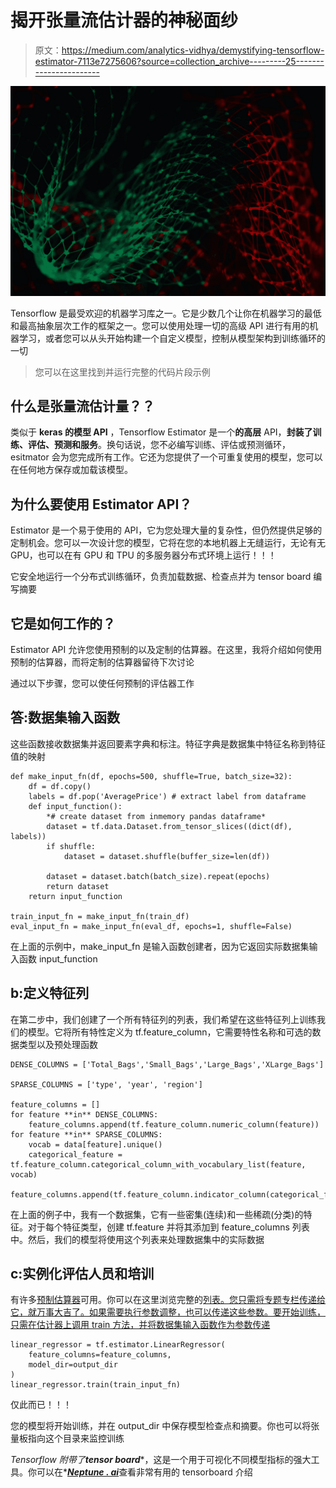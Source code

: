 # 揭开张量流估计器的神秘面纱

> 原文：<https://medium.com/analytics-vidhya/demystifying-tensorflow-estimator-7113e7275606?source=collection_archive---------25----------------------->

![](img/df5f34ab645571a5972b6687b90d4943.png)

Tensorflow 是最受欢迎的机器学习库之一。它是少数几个让你在机器学习的最低和最高抽象层次工作的框架之一。您可以使用处理一切的高级 API 进行有用的机器学习，或者您可以从头开始构建一个自定义模型，控制从模型架构到训练循环的一切

> 您可以在这里找到并运行完整的代码片段示例

## 什么是张量流估计量？？

类似于 **keras 的模型 API** ，Tensorflow Estimator 是一个**的高层** API，**封装了训练、评估、预测和服务**。换句话说，您不必编写训练、评估或预测循环，esitmator 会为您完成所有工作。它还为您提供了一个可重复使用的模型，您可以在任何地方保存或加载该模型。

## 为什么要使用 Estimator API？

Estimator 是一个易于使用的 API，它为您处理大量的复杂性，但仍然提供足够的定制机会。您可以一次设计您的模型，它将在您的本地机器上无缝运行，无论有无 GPU，也可以在有 GPU 和 TPU 的多服务器分布式环境上运行！！！

它安全地运行一个分布式训练循环，负责加载数据、检查点并为 tensor board 编写摘要

## 它是如何工作的？

Estimator API 允许您使用预制的以及定制的估算器。在这里，我将介绍如何使用预制的估算器，而将定制的估算器留待下次讨论

通过以下步骤，您可以使任何预制的评估器工作

## 答:数据集输入函数

这些函数接收数据集并返回要素字典和标注。特征字典是数据集中特征名称到特征值的映射

```
def make_input_fn(df, epochs=500, shuffle=True, batch_size=32):
    df = df.copy()
    labels = df.pop('AveragePrice') # extract label from dataframe
    def input_function():
        *# create dataset from inmemory pandas dataframe* 
        dataset = tf.data.Dataset.from_tensor_slices((dict(df), labels))
        if shuffle:
            dataset = dataset.shuffle(buffer_size=len(df))

        dataset = dataset.batch(batch_size).repeat(epochs)
        return dataset
    return input_function

train_input_fn = make_input_fn(train_df)
eval_input_fn = make_input_fn(eval_df, epochs=1, shuffle=False)
```

在上面的示例中，make_input_fn 是输入函数创建者，因为它返回实际数据集输入函数 input_function

## b:定义特征列

在第二步中，我们创建了一个所有特征列的列表，我们希望在这些特征列上训练我们的模型。它将所有特性定义为 tf.feature_column，它需要特性名称和可选的数据类型以及预处理函数

```
DENSE_COLUMNS = ['Total_Bags','Small_Bags','Large_Bags','XLarge_Bags']

SPARSE_COLUMNS = ['type', 'year', 'region']

feature_columns = []
for feature **in** DENSE_COLUMNS:
    feature_columns.append(tf.feature_column.numeric_column(feature))
for feature **in** SPARSE_COLUMNS:
    vocab = data[feature].unique()
    categorical_feature = tf.feature_column.categorical_column_with_vocabulary_list(feature, vocab)
    feature_columns.append(tf.feature_column.indicator_column(categorical_feature))
```

在上面的例子中，我有一个数据集，它有一些密集(连续)和一些稀疏(分类)的特征。对于每个特征类型，创建 tf.feature 并将其添加到 feature_columns 列表中。然后，我们的模型将使用这个列表来处理数据集中的实际数据

## c:实例化评估人员和培训

有许多[预制估算器](https://www.tensorflow.org/api_docs/python/tf/estimator/)可用。你可以在这里浏览完整的[列表。您只需将专题专栏传递给它，就万事大吉了。如果需要执行参数调整，也可以传递这些参数。要开始训练，只需在估计器上调用 train 方法，并将数据集输入函数作为参数传递](https://www.tensorflow.org/api_docs/python/tf/estimator/)

```
linear_regressor = tf.estimator.LinearRegressor(
    feature_columns=feature_columns,
    model_dir=output_dir
)
linear_regressor.train(train_input_fn)
```

仅此而已！！！

您的模型将开始训练，并在 output_dir 中保存模型检查点和摘要。你也可以将张量板指向这个目录来监控训练

*Tensorflow 附带了****tensor board****，这是一个用于可视化不同模型指标的强大工具。你可以在*[***Neptune . ai***](https://bit.ly/2STa5Ax)查看非常有用的 tensorboard 介绍